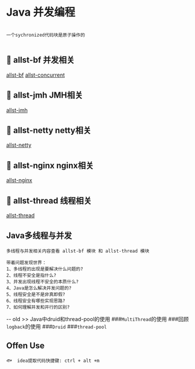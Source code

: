 # Java 并发编程
```

一个sychronized代码块是原子操作的


```

## 🍎 allst-bf 并发相关
[allst-bf](allst-bf/README.md)
[allst-concurrent](allst-bf/README-CONCURRENT.md)

## 🍎 allst-jmh JMH相关
[allst-jmh](allst-jmh/README.md)

## 🍎 allst-netty netty相关
[allst-netty](allst-netty/README.md)



## 🍎 allst-nginx nginx相关
[allst-nginx](allst-nginx/README-NGINX.md)



## 🍎 allst-thread 线程相关
[allst-thread](allst-thread/README.md)


## Java多线程与并发
```text
多线程与并发相关内容查看 allst-bf 模块 和 allst-thread 模块

带着问题发现世界：
1、多线程的出现是要解决什么问题的?
2、线程不安全是指什么? 
3、并发出现线程不安全的本质什么? 
4、Java是怎么解决并发问题的? 
5、线程安全是不是非真即假? 
6、线程安全有哪些实现思路?
7、如何理解并发和并行的区别?
```












-- old
    >> Java中druid和thread-pool的使用
    ###`MultiThread`的使用
    ###回顾`logback`的使用
    ###`Druid`
    ###`thread-pool`
    
## Offen Use
```text
🐟  idea提取代码快捷键: ctrl + alt +m
```